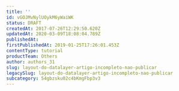 ```yaml
---
title: ''
id: vGOJMvNylUOykM6yWaiWK
status: DRAFT
createdAt: 2017-07-26T12:29:50.620Z
updatedAt: 2020-03-09T18:08:04.789Z
publishedAt: 
firstPublishedAt: 2019-01-25T17:26:01.453Z
contentType: tutorial
productTeam: Others
author: authors_31
slug: layout-do-datalayer-artigo-incompleto-nao-publicar
legacySlug: layout-do-datalayer-artigo-incompleto-nao-publicar
subcategory: 54gbzsku02c4bKmgFbp3v3
---
```



